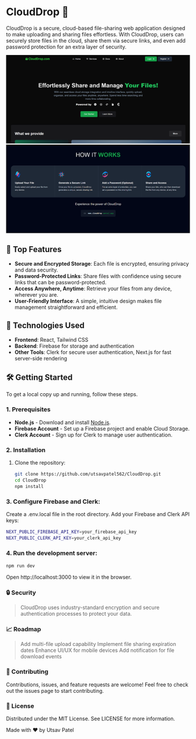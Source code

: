 # CloudDrop 📁

CloudDrop is a secure, cloud-based file-sharing web application designed to make uploading and sharing files effortless. With CloudDrop, users can securely store files in the cloud, share them via secure links, and even add password protection for an extra layer of security.

<img src="public/s1.png" alt="image1"/>
<img src="public/s2.png" alt="image1"/>

## 🌟 Top Features

- **Secure and Encrypted Storage**: Each file is encrypted, ensuring privacy and data security.
- **Password-Protected Links**: Share files with confidence using secure links that can be password-protected.
- **Access Anywhere, Anytime**: Retrieve your files from any device, wherever you are.
- **User-Friendly Interface**: A simple, intuitive design makes file management straightforward and efficient.

## 🚀 Technologies Used

- **Frontend**: React, Tailwind CSS
- **Backend**: Firebase for storage and authentication
- **Other Tools**: Clerk for secure user authentication, Next.js for fast server-side rendering

## 🛠️ Getting Started

To get a local copy up and running, follow these steps.

### 1. Prerequisites

- **Node.js** - Download and install [Node.js](https://nodejs.org/).
- **Firebase Account** - Set up a Firebase project and enable Cloud Storage.
- **Clerk Account** - Sign up for Clerk to manage user authentication.

### 2. Installation

1. Clone the repository:
   
   ```bash
   git clone https://github.com/utsavpatel562/CloudDrop.git
   cd CloudDrop
   npm install

### 3. Configure Firebase and Clerk:
Create a .env.local file in the root directory.
Add your Firebase and Clerk API keys:
```bash
NEXT_PUBLIC_FIREBASE_API_KEY=your_firebase_api_key
NEXT_PUBLIC_CLERK_API_KEY=your_clerk_api_key
```
### 4. Run the development server:
```bash
npm run dev
```
Open http://localhost:3000 to view it in the browser.

### 🔒 Security
> CloudDrop uses industry-standard encryption and secure authentication processes to protect your data.

### 📈 Roadmap
 > Add multi-file upload capability
 > Implement file sharing expiration dates
 > Enhance UI/UX for mobile devices
 > Add notification for file download events

### 🤝 Contributing
Contributions, issues, and feature requests are welcome! Feel free to check out the issues page to start contributing.

### 📝 License
Distributed under the MIT License. See LICENSE for more information.

Made with ❤️ by Utsav Patel
